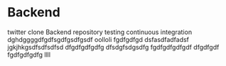# Backend
twitter clone Backend repository
testing continuous integration
dghdggggdfgdfsgdfgsdfgsdf
oolloli
fgdfgdfgd
dsfasdfadfadsf
jgkjhkgsdfsdfsdfsd
dfgdfgdfgdfg
dfsdgfsdgsdfg
fgdfgdfgdfgdf
dfgdfgdf
fgdfgdfgdfg
llll
